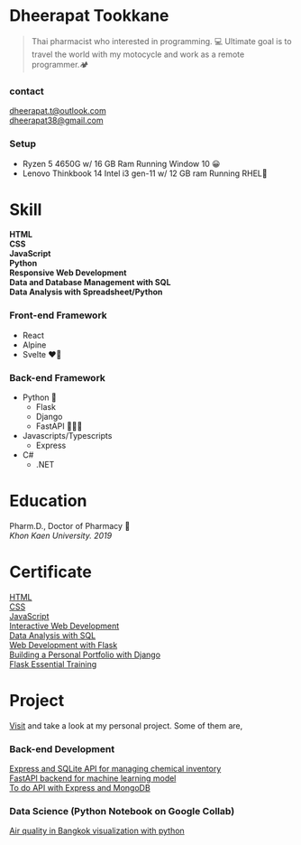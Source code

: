 # Dheerapat Tookkane

> Thai pharmacist who interested in programming. 💻 
> Ultimate goal is to travel the world with my motocycle and work as a remote programmer.🏕

### contact

dheerapat.t@outlook.com  
dheerapat38@gmail.com

### Setup
* Ryzen 5 4650G w/ 16 GB Ram Running Window 10 😀
* Lenovo Thinkbook 14 Intel i3 gen-11 w/ 12 GB ram Running RHEL🐧

# Skill

**HTML**  
**CSS**  
**JavaScript**  
**Python**  
**Responsive Web Development**  
**Data and Database Management with SQL**  
**Data Analysis with Spreadsheet/Python**

### Front-end Framework

* React
* Alpine
* Svelte ❤️‍🔥

### Back-end Framework

* Python 🐍
  * Flask
  * Django
  * FastAPI 🧑🏼‍💻
* Javascripts/Typescripts
  * Express
* C#
  * .NET

# Education

Pharm.D., Doctor of Pharmacy 💊  
*Khon Kaen University. 2019*

# Certificate

[HTML](https://www.linkedin.com/learning/certificates/e8b06b94e9ab7f30d18724b81c64af619c5392156ff79bc47a2a4970aaf90e64?trk=share_certificate)  
[CSS](https://www.linkedin.com/learning/certificates/73c959dd2a653508c662d10f77c708bc37476519627078fbf01a65d7cc0b4c7c?trk=share_certificate)  
[JavaScript](https://www.codecademy.com/profiles/fullStackPy/certificates/705dcb15de0da4dd9d9fc4f3274b430e)  
[Interactive Web Development](https://www.codecademy.com/profiles/fullStackPy/certificates/36ae898a1d1c8524815305b2d1d2ebab)  
[Data Analysis with SQL](https://www.codecademy.com/profiles/fullStackPy/certificates/5cafb2d937090210d7df3652)  
[Web Development with Flask](https://www.codecademy.com/profiles/fullStackPy/certificates/5ee3bf2c187929001393af70)  
[Building a Personal Portfolio with Django](https://www.linkedin.com/learning/certificates/e1e8dec564d6a7dc3e3834f51dd81a51abb5087b946ea29291f4b55401b73f85)  
[Flask Essential Training](https://www.linkedin.com/learning/certificates/53f80a9b3d5e75fa186dd39a796ac93f90bfdbddd968f795a21d12a54be6b2fb)  

# Project

[Visit](https://www.github.com/dheerapat) and take a look at my personal project. Some of them are,  
  
### Back-end Development

[Express and SQLite API for managing chemical inventory](https://github.com/dheerapat/express-storage-api)  
[FastAPI backend for machine learning model](https://github.com/dheerapat/fastapi-ml-api-test)  
[To do API with Express and MongoDB](https://github.com/dheerapat/express-todo-api)
  
### Data Science (Python Notebook on Google Collab)

[Air quality in Bangkok visualization with python](https://colab.research.google.com/drive/1VAX68CNfiXBPkW1HnZM0pu-NUs7IIkXO?usp=sharing)
